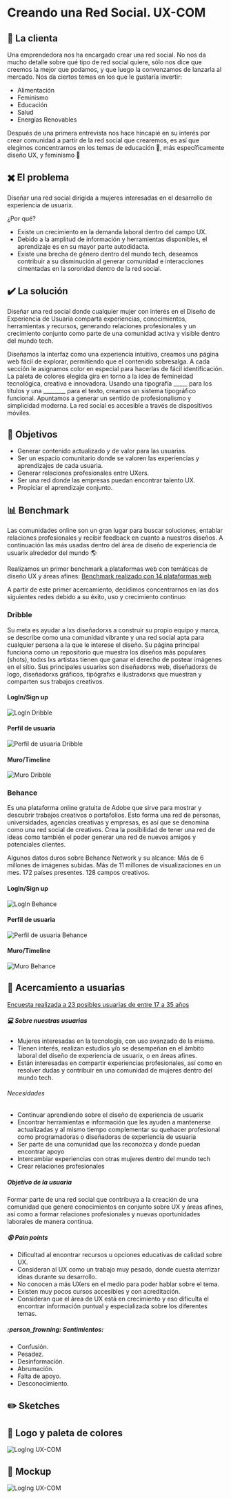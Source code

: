 # Creando una Red Social. UX-COM

## :woman: La clienta

Una emprendedora nos ha encargado crear una red social. No nos da mucho detalle
sobre qué tipo de red social quiere, sólo nos dice que creemos la mejor que
podamos, y que luego la convenzamos de lanzarla al mercado. Nos da ciertos temas
en los que le gustaría invertir:

* Alimentación
* Feminismo
* Educación
* Salud
* Energías Renovables

Después de una primera entrevista nos hace hincapié en su interés por crear 
comunidad a partir de la red social que crearemos, es así que elegimos concentrarnos
en los temas de educación :memo:, más específicamente diseño UX, y feminismo :two_women_holding_hands: 

## :heavy_multiplication_x: El problema

Diseñar una red social dirigida a mujeres interesadas en el desarrollo de 
experiencia de usuarix.

¿Por qué? 
* Existe un crecimiento en la demanda laboral dentro del campo UX.
* Debido a la amplitud de información y herramientas disponibles, el aprendizaje es 
  en su mayor parte autodidacta.
* Existe una brecha de género dentro del mundo tech, deseamos contribuir a su 
  disminución al generar comunidad e interacciones cimentadas en la sororidad 
  dentro de la red social.

## :heavy_check_mark: La solución

Diseñar una red social donde cualquier mujer con interés en el Diseño de 
Experiencia de Usuaria comparta experiencias, conocimientos, herramientas y 
recursos, generando relaciones profesionales y un crecimiento conjunto como 
parte de una comunidad activa y visible dentro del mundo tech. 

Diseñamos la interfaz como una experiencia intuitiva, creamos una página web fácil de 
explorar, permitiendo que el contenido sobresalga.
A cada sección le asignamos color en especial para hacerlas de fácil identificación. 
La paleta de colores elegida gira en torno a la idea de femineidad tecnológica, 
creativa e innovadora. 
Usando una tipografía _____ para los títulos y una ________ para el texto, creamos 
un sistema tipográfico funcional. 
Apuntamos a generar un sentido de profesionalismo y simplicidad moderna. La red social 
es accesible a través de dispositivos móviles. 

## :dart: Objetivos

* Generar contenido actualizado y de valor para las usuarias.
* Ser un espacio comunitario donde se valoren las experiencias y aprendizajes de cada usuaria. 
* Generar relaciones profesionales entre UXers.
* Ser una red donde las empresas puedan encontrar talento UX.
* Propiciar el aprendizaje conjunto.

## :bar_chart: Benchmark

Las comunidades online son un gran lugar para buscar soluciones, entablar relaciones 
profesionales y recibir feedback en cuanto a nuestros diseños. A continuación las más 
usadas dentro del área de diseño de experiencia de usuarix alrededor del mundo :earth_americas: 

Realizamos un primer benchmark a plataformas web con temáticas de diseño UX y áreas afines:
[Benchmark realizado con 14 plataformas web](https://docs.google.com/spreadsheets/d/12TgtT0ZyRIrfcXpkCuPqBlR949jqibWoMIb1VhdM80w/edit?usp=sharing)

A partir de este primer acercamiento, decidimos concentrarnos en las dos siguientes redes 
debido a su éxito, uso y crecimiento continuo:

### Dribble

  Su meta es ayudar a lxs diseñadorxs a construir su propio equipo y marca, 
  se describe como una comunidad vibrante y una red social apta para cualquier 
  persona a la que le interese el diseño. Su página principal funciona como un 
  repositorio que muestra los diseños más populares (shots), todxs lxs 
  artistas tienen que ganar el derecho de postear imágenes en el sitio. 
  Sus principales usuarixs son diseñadorxs web, diseñadorxs de logo, 
  diseñadorxs gráficos, tipógrafxs e ilustradorxs que muestran y comparten 
  sus trabajos creativos. 

#### LogIn/Sign up 
![LogIn Dribble](/src/images/LogIn/sudribble.png)
#### Perfil de usuaria
![Perfil de usuaria Dribble](/src/images/PerfilUsuaria/pudribble.png)
#### Muro/Timeline
![Muro Dribble](/src/images/Muro/mtdribble.png)

### Behance

  Es una plataforma online gratuita de Adobe que sirve para mostrar y descubrir 
  trabajos creativos o portafolios. Esto forma una red de personas, universidades,
  agencias creativas y empresas, es así que se denomina como una red social de creativos. 
  Crea la posibilidad de tener una red de ideas como también el poder generar una red 
  de nuevos amigos y potenciales clientes.

  Algunos datos duros sobre Behance Network y su alcance:
  Más de 6 millones de imágenes subidas.
  Más de 11 millones de visualizaciones en un mes.
  172 países presentes.
  128 campos creativos.

#### LogIn/Sign up 
![LogIn Behance](/src/images/LogIn/subehance.png)
#### Perfil de usuaria
![Perfil de usuaria Behance](/src/images/PerfilUsuaria/pubehance.png)
#### Muro/Timeline
![Muro Behance](/src/images/Muro/mtbehance.png)

## :information_desk_person: Acercamiento a usuarias

[Encuesta realizada a 23 posibles usuarias de entre 17 a 35 años](https://docs.google.com/spreadsheets/d/1tdL_Z2u1T8LmSBOT33srOw7rCvrES5CCrji7YjZg6cg/edit#gid=273965330)

##### :computer: Sobre nuestras usuarias

* Mujeres interesadas en la tecnología, con uso avanzado de la misma. 
* Tienen interés, realizan estudios y/o se desempeñan en el ámbito laboral del diseño
  de experiencia de usuarix, o en áreas afines. 
* Están interesadas en compartir experiencias profesionales, así como en resolver dudas 
  y contribuir en una comunidad de mujeres dentro del mundo tech.

###### Necesidades

* Continuar aprendiendo sobre el diseño de experiencia de usuarix
* Encontrar herramientas e información que les ayuden a mantenerse actualizadas y al 
  mismo tiempo complementar su quehacer profesional como programadoras o diseñadoras 
  de experiencia de usuaria
* Ser parte de una comunidad que las reconozca y donde puedan encontrar apoyo
* Intercambiar experiencias con otras mujeres dentro del mundo tech
* Crear relaciones profesionales 

##### Objetivo de la usuaria

  Formar parte de una red social que contribuya a la creación de una comunidad que 
  genere conocimientos en conjunto sobre UX y áreas afines, así como a formar 
  relaciones profesionales y nuevas oportunidades laborales de manera continua. 

##### :weary: Pain points 
  
  * Dificultad al encontrar recursos u opciones educativas de calidad sobre UX. 
  * Consideran al UX como un trabajo muy pesado, donde cuesta aterrizar ideas 
    durante su desarrollo.
  * No conocen a más UXers en el medio para poder hablar sobre el tema.
  * Existen muy pocos cursos accesibles y con acreditación.
  * Consideran que el área de UX está en crecimiento y eso dificulta el encontrar 
    información puntual y especializada sobre los diferentes temas. 

##### :person_frowning: Sentimientos:

  * Confusión.
  * Pesadez. 
  * Desinformación.  
  * Abrumación. 
  * Falta de apoyo. 
  * Desconocimiento.

## :pencil2: Sketches

## :art: Logo y paleta de colores

![LogIng UX-COM](/src/images/LogoPaleta/logouxcom.png)

## :iphone: Mockup
![LogIng UX-COM](/src/images/Mockup/ruxcom.png)


